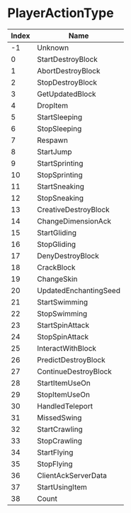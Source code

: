 # PlayerActionType

Index | Name
--- | ---
-1 | Unknown
0 | StartDestroyBlock
1 | AbortDestroyBlock
2 | StopDestroyBlock
3 | GetUpdatedBlock
4 | DropItem
5 | StartSleeping
6 | StopSleeping
7 | Respawn
8 | StartJump
9 | StartSprinting
10 | StopSprinting
11 | StartSneaking
12 | StopSneaking
13 | CreativeDestroyBlock
14 | ChangeDimensionAck
15 | StartGliding
16 | StopGliding
17 | DenyDestroyBlock
18 | CrackBlock
19 | ChangeSkin
20 | UpdatedEnchantingSeed
21 | StartSwimming
22 | StopSwimming
23 | StartSpinAttack
24 | StopSpinAttack
25 | InteractWithBlock
26 | PredictDestroyBlock
27 | ContinueDestroyBlock
28 | StartItemUseOn
29 | StopItemUseOn
30 | HandledTeleport
31 | MissedSwing
32 | StartCrawling
33 | StopCrawling
34 | StartFlying
35 | StopFlying
36 | ClientAckServerData
37 | StartUsingItem
38 | Count